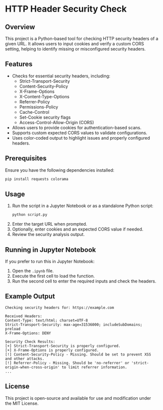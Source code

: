 # HTTP Header Security Check

## Overview
This project is a Python-based tool for checking HTTP security headers of a given URL. It allows users to input cookies and verify a custom CORS setting, helping to identify missing or misconfigured security headers.

## Features
- Checks for essential security headers, including:
  - Strict-Transport-Security
  - Content-Security-Policy
  - X-Frame-Options
  - X-Content-Type-Options
  - Referrer-Policy
  - Permissions-Policy
  - Cache-Control
  - Set-Cookie security flags
  - Access-Control-Allow-Origin (CORS)
- Allows users to provide cookies for authentication-based scans.
- Supports custom expected CORS values to validate configurations.
- Uses color-coded output to highlight issues and properly configured headers.

## Prerequisites
Ensure you have the following dependencies installed:
```sh
pip install requests colorama
```

## Usage
1. Run the script in a Jupyter Notebook or as a standalone Python script:
   ```sh
   python script.py
   ```
2. Enter the target URL when prompted.
3. Optionally, enter cookies and an expected CORS value if needed.
4. Review the security analysis output.

## Running in Jupyter Notebook
If you prefer to run this in Jupyter Notebook:
1. Open the `.ipynb` file.
2. Execute the first cell to load the function.
3. Run the second cell to enter the required inputs and check the headers.

## Example Output
```
Checking security headers for: https://example.com

Received Headers:
Content-Type: text/html; charset=UTF-8
Strict-Transport-Security: max-age=31536000; includeSubDomains; preload
X-Frame-Options: DENY

Security Check Results:
[+] Strict-Transport-Security is properly configured.
[+] X-Frame-Options is properly configured.
[!] Content-Security-Policy - Missing. Should be set to prevent XSS and other attacks.
[!] Referrer-Policy - Missing. Should be 'no-referrer' or 'strict-origin-when-cross-origin' to limit referrer information.
...
```

## License
This project is open-source and available for use and modification under the MIT License.

